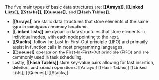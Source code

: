 The five main types of basic data structures are: **[[Arrays]]**, **[[Linked Lists]]**, **[[Stacks]]**, **[[Queues]]**, and **[[Hash Tables]]**.

- **[[Arrays]]** are static data structures that store elements of the same type in contiguous memory locations.
- **[[Linked Lists]]** are dynamic data structures that store elements in individual nodes, with each node pointing to the next.
- **[[Stacks]]** follow the Last-In-First-Out principle (LIFO) and primarily assist in function calls in most programming languages.
- **[[Queues]]** operate on the First-In-First-Out principle (FIFO) and are commonly used in task scheduling.
- Lastly, **[[Hash Tables]]** store key-value pairs allowing for fast insertion, deletion, and search operations.
[[Arrays]]
[[Hash Tables]]
[[Linked Lists]]
[[Queues]]
[[Stacks]]
